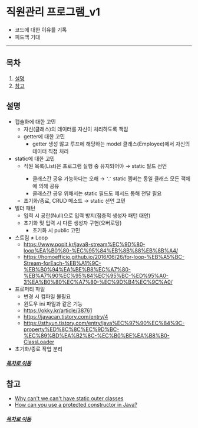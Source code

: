 직원관리 프로그램_v1
=====
* 코드에 대한 이유를 기록
* 피드백 기대
- - -
## 목차
1. [설명](#설명)
2. [참고](#참고)

## 설명
* 캡슐화에 대한 고민
	* 자신(클래스)의 데이터를 자신이 처리하도록 책임
	* getter에 대한 고민
		* getter 생성 않고 루프에 해당하는 model 클래스(Employee)에서 자신의 데이터 직접 처리
* static에 대한 고민
	* 직원 목록(List<Employee>)은 프로그램 실행 중 유지되어야 → static 필드 선언
		* 클래스간 공유 가능하다는 오해 → ∵ static 멤버는 동일 클래스 모든 객체에 의해 공유
		* 클래스간 공유 위해서는 static 필드도 메서드 통해 전달 필요
	* 초기화/종료, CRUD 메소드 → static 선언 고민
* 빌더 패턴
	* 입력 시 공란(Null)으로 입력 방지(점층적 생성자 패턴 대안)
	* 초기화 및 입력 시 다른 생성자 구현(오버로딩)
		* 초기화 시 public 고민
* 스트림 ≠ Loop
	* https://www.popit.kr/java8-stream%EC%9D%80-loop%EA%B0%80-%EC%95%84%EB%8B%88%EB%8B%A4/
	* https://homoefficio.github.io/2016/06/26/for-loop-%EB%A5%BC-Stream-forEach-%EB%A1%9C-%EB%B0%94%EA%BE%B8%EC%A7%80-%EB%A7%90%EC%95%84%EC%95%BC-%ED%95%A0-3%EA%B0%80%EC%A7%80-%EC%9D%B4%EC%9C%A0/
* 프로퍼티 파일
	* 변경 시 컴파일 불필요
	* 윈도우 ini 파일과 같은 기능
	* https://okky.kr/article/38761
	* https://javacan.tistory.com/entry/4
	* https://sthyun.tistory.com/entry/java%EC%97%90%EC%84%9C-property%ED%8C%8C%EC%9D%BC-%EC%89%BD%EA%B2%8C-%EC%B0%BE%EA%B8%B0-ClassLoader
* 초기화/종료 작업 분리

##### [목차로 이동](#목차)

## 참고
* [Why can't we can't have static outer classes](https://stackoverflow.com/questions/18036458/why-cant-we-have-static-outer-classes)
* [How can you use a protected constructor in Java?](https://www.quora.com/How-can-you-use-a-protected-constructor-in-Java)

##### [목차로 이동](#목차)